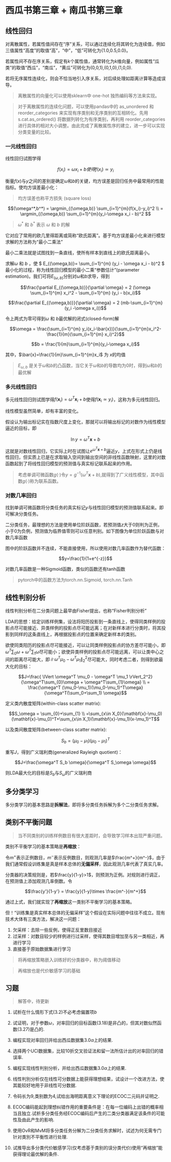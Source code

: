 # 西瓜书第三章 + 南瓜书第三章

## 线性回归


对离散属性，若属性值间存在“序”关系，可以通过连续化将其转化为连续值，例如三值属性“高度”的取值“高”，“中”，“低”可转化为{1.0,0.5,0.0}。

若属性间不存在序关系，假定有$k$个属性值，通常转化为$k$维向量，例如属性“瓜类”的取值“西瓜”，“南瓜”，“黄瓜”可转化为(0,0,1),(0,1,0),(1,0,0).

若将无序属性连续化，则会不恰当地引入序关系，对后续处理如距离计算等造成误导。

> 离散属性的向量化可以使用sklearn中 one-hot 独热编码等方法来实现。

> 对于离散属性的连续化问题，可以使用pandas中的 as_unordered 和 reorder_categories  来实现有序类别和无序类别的互相转化。先用 s.cat.as_ordered() 将数据列转化为有序类别，再利用 reorder_categories 进行具体的相对大小调整。由此完成了离散属性序的建立，进一步可以实现分类变量的比较。

### 一元线性回归

线性回归试图学得

$$f(x_i) = \omega x_i+b 使得f(x_i)\simeq y_i$$

衡量$f(x)$与$y$之间的差别是确定$\omega$和$b$的关键，均方误差是回归任务中最常用的性能指标。使均方误差最小化：

> 均方误差也称平方损失 (square loss)

$$(\omega^*,b^*) = \argmin_{(\omega,b)} \sum_{i=1}^{m}(f(x_i)-y_i)^2 \\
            = \argmin_{(\omega,b)} \sum_{i=1}^{m}(y_i-\omega x_i - b)^2 $$


> $\omega^*$ 和 $b^*$ 表示 $\omega$ 和 $b$ 的解

它对应了常用的欧几里得距离或简称“欧氏距离”。基于均方误差最小化来进行模型求解的方法称为“最小二乘法”


最小二乘法就是试图找到一条直线，使所有样本到直线上的欧氏距离最小。

求解$\omega$ 和 $b$ ，使 $ E_{(\omega,b)}= \sum_{i=1}^{m} (y_i - \omega x_i - b)^2 $ 最小化的过程，称为线性回归模型的最小二乘“参数估计”(parameter estimation)。我们可将$E_{(\omega,b)}$分别对$\omega$和$b$求导，得到

$$\frac{\partial E_{(\omega,b)}}{\partial \omega} = 2 (\omega \sum_{i=1}^{m} x_i^2 - \sum_{i=1}^{m} (y_i - b)x_i)$$


$$\frac{\partial E_{(\omega,b)}}{\partial \omega} = 2 (mb-\sum_{i=1}^{m}(y_i -\omega x_i))$$

令上两式为零可得到$\omega$ 和 $b$最优解的闭式(closed-form)解

$$\omega = \frac{\sum_{i=1}^{m} y_i(x_i-\bar{x})}{\sum_{i=1}^{m}x_i^2-\frac{1}{m}(\sum_{i=1}^{m} x_i)^2}$$

$$b = \frac{1}{m}\sum_{i=1}^{m}(y_i-\omega x_i)$$

其中，$\bar{x}=\frac{1}{m}\sum_{i=1}^{m}x_i$ 为 $x$的均值

> $E_{\omega,b}$ 是关于$\omega$和$b$的凸函数，当它关于$\omega$和$b$的导数均为0时，得到$\omega$和$b$的最优解


### 多元线性回归

多元线性回归则试图学得$f(\mathbf{x}_i)=\omega^T \mathbf{x}_i+b$使得$f(\mathbf{x}_i \simeq y_i)$，这称为多元线性回归。


线性模型虽然简单，却有丰富的变化。

假设认为输出标记实在指数尺度上变化，那就可以将输出标记的对数作为线性模型逼近的目标，即

$$\ln y=\omega^T \mathbf{x} + b$$

这就是对数线性回归，它实际上时在试图让$e^{\omega^T \mathbf{x}+b}$逼近$y$，上式在形式上仍是线性回归，但实质上已是在求取输入空间到输出空间的非线性函数映射，这里的对数函数起到了将线性回归模型的预测值与真实标记联系起来的作用。

<!-- ![对数线性回归](https://docs-xy.oss-cn-shanghai.aliyuncs.com/%E5%AF%B9%E6%95%B0%E7%BA%BF%E6%80%A7%E5%9B%9E%E5%BD%92%E7%A4%BA%E6%84%8F%E5%9B%BE.png) -->


> 考虑单调可微函数$g(\cdot)$令$y=g^{-1}(\omega^T \mathbf{x} + b)$,就得到了广义线性模型，其中函数$g(\cdot)$称为联系函数。

### 对数几率回归

找到单调可微函数将分类任务的真实标记$y$与线性回归模型的预测值联系起来。即可解决分类任务。

二分类任务，最理想的方法是使用单位阶跃函数，若预测值$z$大于0则判为正例，小于0为负例，预测值为临界值零则可以任意判别。如下图像为单位阶跃函数与对数几率函数

<!-- ![单位阶跃函数](https://docs-xy.oss-cn-shanghai.aliyuncs.com/%E5%8D%95%E4%BD%8D%E9%98%B6%E8%B7%83%E5%87%BD%E6%95%B0.png) -->

图中的阶跃函数并不连续，不能直接使用，所以使用对数几率函数作为替代函数：

$$y=\frac{1}{1+e^{-z}}$$

对数几率函数是一种Sigmoid函数，类似的函数还有tanh函数

> pytorch中的函数方法为torch.nn.Sigmoid, torch.nn.Tanh

## 线性判别分析

线性判别分析在二分类问题上最早由Fisher提出，也称“Fisher判别分析”

LDA的思想：给定训练样例集，设法将阳历投影到一条直线上，使得同类样例的投影点尽可能接近、异类样例的投影点尽可能远离；在对新样本进行分类时，将其投影到同样的这条直线上，再根据投影点的位置来确定新样本的类别。

<!-- ![LDA](https://docs-xy.oss-cn-shanghai.aliyuncs.com/LDA.png) -->

欲使同类阳历的投影点尽可能接近，可以让同类样例投影点的协方差尽可能小，即$\omega^T\sum_{0}\omega + \omega^T\sum_{1}\omega$尽可能小；欲使异类样例的投影点尽可能远离，可以让类中心之间的距离尽可能大，即$\lVert \omega^T \mu_0 - \omega^T \mu_1 \rVert_2^2$尽可能大，同时考虑二者，则得到欲最大化的目标：

$$J=\frac{ \lVert \omega^T \mu_0 - \omega^T \mu_1 \rVert_2^2}{\omega^T\sum_{0}\omega + \omega^T\sum_{1}\omega} \\ 
 = \frac{\omega^T (\mu_0-\mu_1)(\mu_0-\mu_1)^T\omega}{\omega^T(\sum_0+\sum_1) \omega}$$

定义类内散度矩阵(within-class scatter matrix):

$$S_\omega = \sum_{0}+\sum_{1} \\ 
=\sum_{x\in X_0}(\mathbf{x}-\mu_0)(\mathbf{x}-\mu_0)^T+\sum_{x\in X_1}(\mathbf{x}-\mu_1)(x-\mu_1)^T$$

以及类间散度矩阵(between-class scatter matrix):

$$S_b=(\mu_0 - \mu_1)(\mu_0 - \mu_1)^T$$

重写$J$，得到广义瑞利商(generalized Rayleigh quotient)：

$$J=\frac{\omega^T S_b \omega}{\omega^T S_\omega \omega}$$

则LDA最大化的目标是$S_b$与$S_\omega$的广义瑞利商

## 多分类学习

多分类学习的基本思路是**拆解法**，即将多分类任务拆解为多个二分类任务求解。

## 类别不平衡问题

> 当不同类别的训练样例数目有很大差距时，会导致学习样本出现严重问题。

类别不平衡学习的基本策略是**再缩放**：

令$m^+$表示正例数目，$m^-$表示反例数目，则观测几率是$\frac{m^+}{m^-}$，由于我们通常假设训练集是真是样本总体的**无偏采样**，因此观测几率代表了真实几率。

分类器的决策规则是，若$\frac{y}{1-y}>1$，则预测为正例。对规则进行调正，在预测值上添加观测几率倒数。令

$$\frac{y'}{1-y'} = \frac{y}{1-y}\times \frac{m^-}{m^+}$$

通过上式，我们就实现了**再缩放**这一类别不平衡学习的基本策略。

但！“训练集是真实样本总体的无偏采样”这个假设在实际问题中往往不成立。现有技术大体有三类方法，解决这一问题：

1. 欠采样：去除一些反例，使得正反里数目接近
2. 过采样：对数目较少的样例进行过采样，使得其数目增加至与另一类相近，再进行学习
3. 直接基于原始数据集进行学习

> 将再缩放策略嵌入训练好的分类器中，称为阈值移动

> 再缩放也是代价敏感学习的基础

## 习题

> 解答中，待更新

1. 试析在什么情形下式(3.2)不必考虑偏置项$b$

2. 试证明，对于参数$\omega$，对率回归的目标函数(3.18)是非凸的，但其对数似然函数(3.27)是凸的.

3. 编程实现对率回归并给出西瓜数据集$3.0\alpha$上的结果.

4. 选择两个UCI数据集，比较10折交叉验证法和留一法所估计出的对率回归的错误率.

5. 编程实现线性判别分析，并给出西瓜数据集$3.0\alpha$上的结果.

6. 线性判別分析仅在线性可分数据上能获得理想结果，试设计一个改进方法，使其能较好地用于非线性可分数据.

7. 令码长为9,类别数为4,试给出海明距离意义下理论的ECOC二元码并证明之.

8. ECOC编码能起到理想纠错作用的重要条件是：在每一位编码上出错的概率相当且独立.试析多分类任务经ECOC编码后产生的二类分类器满足该条件的可能性及由此产生的影响.

9. 使用OvR和MvM将多分类任务分解为二分类任务求解时，试述为何无需专门针对类別不平衡性进行处理.

10. 试推导出多分类代价敏感学习(仅考虑基于类别的误分类代价)使用“再缩放”能获得理论最优解的条件.
